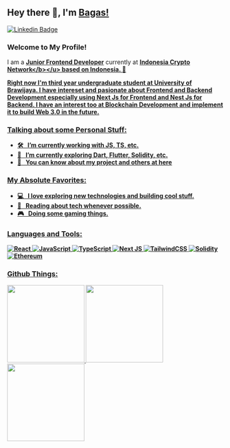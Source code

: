 ## Hey there 👋, I'm [Bagas!](https://github.com/natabagass/)

[![Linkedin Badge](https://img.shields.io/badge/-LinkedIn-0e76a8?style=flat-square&logo=Linkedin&logoColor=white)](https://linkedin.com/in/natabagass)

### Welcome to My Profile!

I am a <b><u>Junior Frontend Developer</u></b> currently at <u><b>[Indonesia Crypto Network]([https://cashplus.id](https://indonesiacrypto.network/))</b></u> based on Indonesia. 🌟

Right now I'm third year undergraduate student at University of Brawijaya. I have intereset and pasionate about Frontend and Backend Development especially using Next Js for Frontend and Nest Js for Backend. I have an interest too at Blockchain Development and implement it to build Web 3.0 in the future.

### Talking about some Personal Stuff:

- 🛠 &nbsp; I’m currently working with JS, TS, etc.
- 🚀 &nbsp; I’m currently exploring Dart, Flutter, Solidity, etc.
- 🥸 &nbsp; You can know about my project and others at [here](https://natabagas.tech)

### My Absolute Favorites:

- 💻 &nbsp; I love exploring new technologies and building cool stuff.
- 📰 &nbsp; Reading about tech whenever possible.
- 🎮 &nbsp; Doing some gaming things.

### Languages and Tools:

![React](https://img.shields.io/badge/react-%2320232a.svg?style=for-the-badge&logo=react&logoColor=%2361DAFB) ![JavaScript](https://img.shields.io/badge/javascript-%23323330.svg?style=for-the-badge&logo=javascript&logoColor=%23F7DF1E) ![TypeScript](https://img.shields.io/badge/typescript-%23007ACC.svg?style=for-the-badge&logo=typescript&logoColor=white) ![Next JS](https://img.shields.io/badge/Next-black?style=for-the-badge&logo=next.js&logoColor=white) ![TailwindCSS](https://img.shields.io/badge/tailwindcss-%2338B2AC.svg?style=for-the-badge&logo=tailwind-css&logoColor=white) ![Solidity](https://img.shields.io/badge/Solidity-white?style=for-the-badge&logo=solidity&logoColor=black)
 ![Ethereum](https://img.shields.io/badge/Ethereum-black?style=for-the-badge&logo=ethereum&logoColor=white)


### Github Things:

  <img height="180em" src="https://github-readme-stats.vercel.app/api?username=natabagass&show_icons=true&hide_border=true&&count_private=true&include_all_commits=true" />
  <img height="180em" src="https://github-readme-stats.vercel.app/api/top-langs/?username=natabagass&exclude_repo=KNN-Image-Classification&show_icons=true&hide_border=true&layout=compact&langs_count=8"/>
  <img height="180em" src="https://github-readme-streak-stats.herokuapp.com/?user=natabagass&hide_border=true" />
